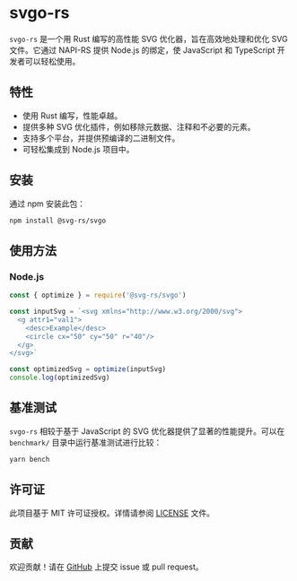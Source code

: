 # svgo-rs

`svgo-rs` 是一个用 Rust 编写的高性能 SVG 优化器，旨在高效地处理和优化 SVG 文件。它通过 NAPI-RS 提供 Node.js 的绑定，使 JavaScript 和 TypeScript 开发者可以轻松使用。

## 特性

- 使用 Rust 编写，性能卓越。
- 提供多种 SVG 优化插件，例如移除元数据、注释和不必要的元素。
- 支持多个平台，并提供预编译的二进制文件。
- 可轻松集成到 Node.js 项目中。

## 安装

通过 npm 安装此包：

```bash
npm install @svg-rs/svgo
```

## 使用方法

### Node.js

```javascript
const { optimize } = require('@svg-rs/svgo')

const inputSvg = `<svg xmlns="http://www.w3.org/2000/svg">
  <g attr1="val1">
    <desc>Example</desc>
    <circle cx="50" cy="50" r="40"/>
  </g>
</svg>`

const optimizedSvg = optimize(inputSvg)
console.log(optimizedSvg)
```

## 基准测试

`svgo-rs` 相较于基于 JavaScript 的 SVG 优化器提供了显著的性能提升。可以在 `benchmark/` 目录中运行基准测试进行比较：

```bash
yarn bench
```

## 许可证

此项目基于 MIT 许可证授权。详情请参阅 [LICENSE](./LICENSE) 文件。

## 贡献

欢迎贡献！请在 [GitHub](https://github.com/oxidized-world/svgo-rs) 上提交 issue 或 pull request。
